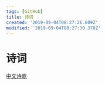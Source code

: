 ```yaml
---
tags: [GitHub]
title: 诗词
created: '2019-09-04T08:27:26.609Z'
modified: '2019-09-04T08:27:30.378Z'
---
```


# 诗词

[中文诗歌](https://shici.store/huajianji/)

